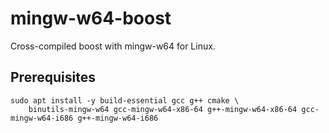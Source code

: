 # mingw-w64-boost

Cross-compiled boost with mingw-w64 for Linux.

## Prerequisites

    sudo apt install -y build-essential gcc g++ cmake \
    	binutils-mingw-w64 gcc-mingw-w64-x86-64 g++-mingw-w64-x86-64 gcc-mingw-w64-i686 g++-mingw-w64-i686

